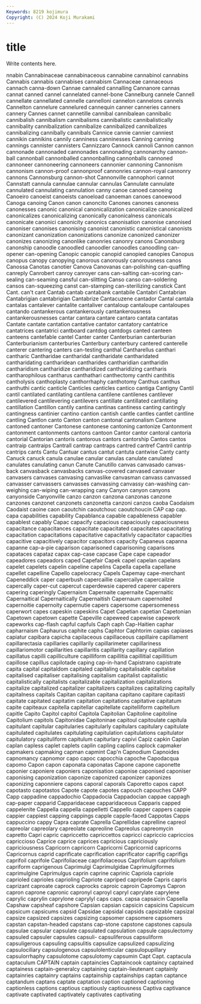 ```yaml
---
Keywords: 8219 kojimura
Copyright: (C) 2024 Koji Murakami
---
```


# title

Write contents here.



nnabin Cannabinaceae cannabinaceous cannabine cannabinol cannabins Cannabis cannabis cannabises
cannabism Cannaceae cannaceous cannach canna-down Cannae cannaled cannalling Cannanore cannas
cannat canned cannel cannelated cannel-bone Cannelburg cannele Cannell cannellate cannellated
cannelle cannelloni cannelon cannelons cannels Cannelton cannelure cannelured cannequin canner
canneries canners cannery Cannes cannet cannetille cannibal cannibalean cannibalic cannibalish
cannibalism cannibalisms cannibalistic cannibalistically cannibality cannibalization cannibalize cannibalized cannibalizes cannibalizing
cannibally cannibals Cannice cannie cannier canniest cannikin cannikins cannily canniness
canninesses Canning canning cannings cannister cannisters Cannizzaro Cannock cannoli Cannon
cannon cannonade cannonaded cannonades cannonading cannonarchy cannon-ball cannonball cannonballed cannonballing
cannonballs cannoned cannoneer cannoneering cannoneers cannonier cannoning Cannonism cannonism cannon-proof
cannonproof cannonries cannon-royal cannonry cannons Cannonsburg cannon-shot Cannonville cannophori cannot
Cannstatt cannula cannulae cannular cannulas Cannulate cannulate cannulated cannulating cannulation
canny canoe canoed canoeing Canoeiro canoeist canoeists canoeload canoeman canoes
canoewood Canoga canoing Canon canon canoncito Canones canones canoness canonesses
canonic canonical canonicalization canonicalize canonicalized canonicalizes canonicalizing canonically canonicalness canonicals
canonicate canonici canonicity canonics canonisation canonise canonised canoniser canonises canonising
canonist canonistic canonistical canonists canonizant canonization canonizations canonize canonized canonizer
canonizes canonizing canonlike canonries canonry canons Canonsburg canonship canoodle canoodled
canoodler canoodles canoodling can-opener can-opening Canopic canopic canopid canopied canopies
Canopus canopus canopy canopying canorous canorously canorousness canos Canossa Canotas
canotier Canova Canovanas can-polishing can-quaffing canreply Canrobert canroy canroyer cans
can-salting can-scoring can-sealing can-seaming cansful can-slitting Canso canso can-soldering cansos
can-squeezing canst can-stamping can-sterilizing canstick Cant Cant. can't cant Cantab
cantab cantabank cantabile Cantabri Cantabrian Cantabrigian cantabrigian Cantabrize Cantacuzene cantador
Cantal cantala cantalas cantalever cantalite cantaliver cantaloup cantaloupe cantaloupes cantando
cantankerous cantankerously cantankerousness cantankerousnesses cantar cantara cantare cantaro cantata cantatas
Cantate cantate cantation cantative cantator cantatory cantatrice cantatrices cantatrici cantboard
cantdog cantdogs canted canteen canteens cantefable cantel Canter canter Canterburian
canterburian Canterburianism canterburies Canterbury canterbury cantered canterelle canterer cantering canters
can-testing canthal Cantharellus canthari cantharic Cantharidae cantharidal cantharidate cantharidated cantharidating
cantharidean cantharides cantharidian cantharidin cantharidism cantharidize cantharidized cantharidizing cantharis cantharophilous
cantharus canthathari canthectomy canthi canthitis cantholysis canthoplasty canthorrhaphy canthotomy Canthus
canthus canthuthi cantic canticle Canticles canticles cantico cantiga Cantigny Cantil
cantil cantilated cantilating cantilena cantilene cantilenes cantilever cantilevered cantilevering cantilevers
cantillate cantillated cantillating cantillation Cantillon cantily cantina cantinas cantiness canting
cantingly cantingness cantinier cantino cantion cantish cantle cantles cantlet cantline
cantling Cantlon canto Canton canton cantonal cantonalism Cantone cantoned cantoner
Cantonese cantonese cantoning cantonize Cantonment cantonment cantonments cantons cantoon Cantor
cantor cantoral cantoria cantorial Cantorian cantoris cantorous cantors cantorship Cantos
cantos cantraip cantraips Cantrall cantrap cantraps cantred cantref Cantril cantrip
cantrips cants Cantu Cantuar cantus cantut cantuta cantwise Canty canty
Canuck canuck canula canulae canular canulas canulate canulated canulates canulating
canun Canute Canutillo canvas canvasado canvas-back canvasback canvasbacks canvas-covered canvased
canvaser canvasers canvases canvasing canvaslike canvasman canvass canvassed canvasser canvassers
canvasses canvassing canvassy can-washing can-weighing can-wiping can-wrapping cany Canyon canyon
canyons canyonside Canyonville canzo canzon canzona canzonas canzone canzones canzonet
canzonets canzonetta canzoni canzos caoba Caodaism Caodaist caoine caon caoutchin
caoutchouc caoutchoucin CAP cap cap. capa capabilities capability Capablanca capable
capableness capabler capablest capably Capac capacify capacious capaciously capaciousness capacitance
capacitances capacitate capacitated capacitates capacitating capacitation capacitations capacitative capacitativly capacitator
capacities capacitive capacitively capacitor capacitors capacity Capaneus capanna capanne cap-a-pie
caparison caparisoned caparisoning caparisons capataces capataz capax cap-case capcase Cape
cape capeador capeadores capeadors caped Capefair Capek capel capelan capelans
capelet capelets capelin capeline capelins Capella capella capellane capellet capelline
Capello capelocracy Capels Capemay cape-merchant Capeneddick caper caperbush capercaillie capercailye
capercailzie capercally caper-cut capercut caperdewsie capered caperer caperers capering caperingly
Capernaism Capernaite capernaite Capernaitic Capernaitical Capernaitically Capernaitish Capernaum capernoited capernoitie
capernoity capernutie capers capersome capersomeness caperwort capes capeskin capeskins Capet
Capetian capetian Capetonian Capetown capetown capette Capeville capeweed capewise capework
capeworks cap-flash capful capfuls Caph caph Cap-Haitien caphar capharnaism Caphaurus
caphite caphs Caphtor Caphtorim capias capiases capiatur capibara capicha capilaceous
capillaceous capillaire capillament capillarectasia capillaries capillarily capillarimeter capillariness capillariomotor capillarities
capillaritis capillarity capillary capillation capillatus capilli capilliculture capilliform capillitia capillitial
capillitium capillose capillus capilotade caping cap-in-hand Capistrano capistrate capita capital
capitaldom capitaled capitaling capitalisable capitalise capitalised capitaliser capitalising capitalism capitalist
capitalistic capitalistically capitalists capitalizable capitalization capitalizations capitalize capitalized capitalizer capitalizers
capitalizes capitalizing capitally capitalness capitals Capitan capitan capitana capitano capitare
capitasti capitate capitated capitatim capitation capitations capitative capitatum capite capiteaux
capitella capitellar capitellate capitelliform capitellum capitle Capito Capitol capitol Capitola
Capitolian Capitoline capitoline Capitolium capitols Capitonidae Capitoninae capitoul capitoulate capitula
capitulant capitular capitularies capitularly capitulars capitulary capitulate capitulated capitulates capitulating
capitulation capitulations capitulator capitulatory capituliform capitulum capiturlary capivi Capiz capkin
Caplan caplan capless caplet caplets caplin capling caplins caplock capmaker
capmakers capmaking capman capmint Cap'n Capnodium Capnoides capnomancy capnomor capo
capoc capocchia capoche Capodacqua capomo Capon capon caponata caponatas Capone
capone caponette caponier caponiere caponiers caponisation caponise caponised caponiser caponising
caponization caponize caponized caponizer caponizes caponizing caponniere capons caporal caporals
Caporetto capos capot capotasto capotastos Capote capote capotes capouch capouches
CAPP Capp cappadine cappadochio Cappadocia Cappadocian cappae cappagh cap-paper capparid
Capparidaceae capparidaceous Capparis capped cappelenite Cappella cappella cappelletti Cappello capper
cappers cappie cappier cappiest capping cappings capple capple-faced Cappotas Capps
cappuccino cappy Capra caprate Caprella Caprellidae caprelline capreol capreolar capreolary
capreolate capreoline Capreolus capreomycin capretto Capri capric capriccetto capriccettos capricci
capriccio capriccios capriccioso Caprice caprice caprices capricious capriciously capriciousness Capricorn
capricorn Capricorni Capricornid capricorns Capricornus caprid caprificate caprification caprificator caprifig
caprifigs caprifoil caprifole Caprifoliaceae caprifoliaceous Caprifolium caprifolium capriform caprigenous Caprimulgi
Caprimulgidae Caprimulgiformes caprimulgine Caprimulgus caprin caprine caprinic Capriola capriole caprioled
caprioles caprioling Capriote capriped capripede Capris capris caprizant caproate caprock
caprocks caproic caproin Capromys Capron capron caprone capronic capronyl caproyl
capryl caprylate caprylene caprylic caprylin caprylone caprylyl caps caps. capsa
capsaicin Capsella Capshaw capsheaf capshore Capsian capsian capsicin capsicins Capsicum
capsicum capsicums capsid Capsidae capsidal capsids capsizable capsizal capsize capsized
capsizes capsizing capsomer capsomere capsomers capstan capstan-headed capstans cap-stone capstone
capstones capsula capsulae capsular capsulate capsulated capsulation capsule capsulectomy capsuled
capsuler capsules capsuli- capsuliferous capsuliform capsuligerous capsuling capsulitis capsulize capsulized
capsulizing capsulociliary capsulogenous capsulolenticular capsulopupillary capsulorrhaphy capsulotome capsulotomy capsumin Capt
Capt. captacula captaculum CAPTAIN captain captaincies Captaincook captaincy captained captainess
captain-generalcy captaining captain-lieutenant captainly captainries captainry captains captainship captainships captan
captance captandum captans captate captation caption captioned captioning captionless captions
captious captiously captiousness Captiva captivance captivate captivated captivately captivates captivating
